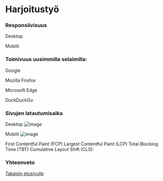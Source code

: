 # Harjoitustyö 

### Responsiivisuus

Desktop

Mobiili

### Toimivuus uusimmilla selaimilla: 

Google

Mozilla Firefox

Microsoft Edge

DuckDuckGo

### Sivujen latautumisaika

Desktop
![image](https://github.com/user-attachments/assets/4ffbf71d-133d-4975-b1fb-47461a732a59)


Mobiili
![image](https://github.com/user-attachments/assets/4434fbfb-f7f9-41d3-b2ca-dc550ec1a9f3)


First Contentful Paint (FCP)
Largest Contentful Paint (LCP)
Total Blocking Time (TBT)
Cumulative Layout Shift (CLS): 

### Yhteenveto

[Takaisin etusivulle](index.md)
